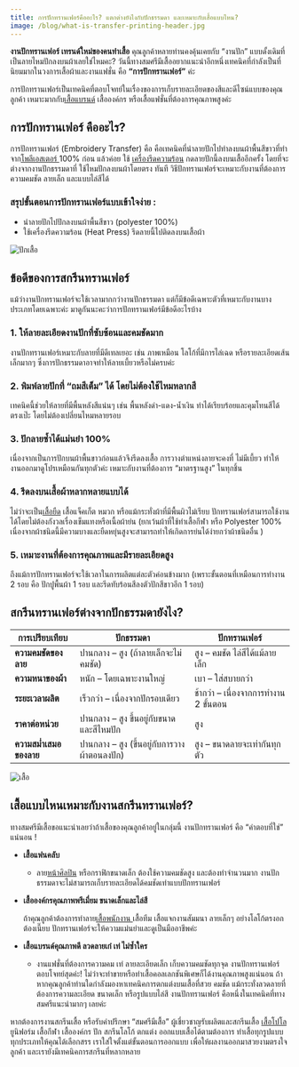```yaml
---
title: การปักทรานเฟอร์คืออะไร? แตกต่างยังไงกับปักธรรมดา และเหมาะกับเสื้อแบบไหน?
image: /blog/what-is-transfer-printing-header.jpg
---
```


**งานปักทรานเฟอร์ เทรนด์ใหม่ของคนทำเสื้อ** คุณลูกค้าหลายท่านคงคุ้นเคยกับ “งานปัก” แบบดั้งเดิมที่เป็นลายไหมปักลงบนผ้าเลยใช่ไหมคะ? วันนี้ทางสมศรีมีเสื้ออยากแนะนำอีกหนึ่งเทคนิคที่กำลังเป็นที่นิยมมากในวงการเสื้อผ้าและงานแฟชั่น คือ **“การปักทรานเฟอร์”** ค่ะ

การปักทรานเฟอร์เป็นเทคนิคที่ตอบโจทย์ในเรื่องของการเก็บรายละเอียดของสีและดีไซน์แบบของคุณลูกค้า เหมาะมากกับ[เสื้อแบรนด์](/why-use-combed-cotton)
 เสื้อองค์กร หรือเสื้อแฟชั่นที่ต้องการคุณภาพสูงค่ะ

## การปักทรานเฟอร์ คืออะไร?

การปักทรานเฟอร์ (Embroidery Transfer) คือ คือเทคนิคที่นำลายปักไปทำลงบนผ้าพื้นสีขาวที่ทำจาก[โพลีเอสเตอร์ ](/what-is-polyester-fabric-used-for)100% ก่อน แล้วค่อย ใช้ [เครื่องรีดความร้อน](/https://ink-spa.com/shop/heat-press/) กดลายปักนี้ลงบนเสื้ออีกครั้ง โดยที่จะต่างจากงานปักธรรมดาที่ ใช้ไหมปักลงบนผ้าโดยตรง ทันที
วิธีปักทรานเฟอร์จะเหมาะกับงานที่ต้องการความคมชัด ลายเล็ก และแบบไล่สีได้

### สรุปขั้นตอนการปักทรานเฟอร์แบบเข้าใจง่าย :

- นำลายปักไปปักลงบนผ้าพื้นสีขาว (polyester 100%)
- ใช้เครื่องรีดความร้อน (Heat Press) รีดลายนี้ไปติดลงบนเสื้อผ้า

![ปักเสื้อ](/blog/2702.jpg)

## ข้อดีของการสกรีนทรานเฟอร์

แม้ว่างานปักทรานเฟอร์จะใช้เวลามากกว่างานปักธรรมดา แต่ก็มีข้อดีเฉพาะตัวที่เหมาะกับงานบางประเภทโดยเฉพาะค่ะ มาดูกันนะคะว่าการปักทรานเฟอร์มีข้อดีอะไรบ้าง

 ### 1. ให้ลายละเอียดงานปักที่ซับซ้อนและคมชัดมาก

งานปักทรานเฟอร์เหมาะกับลายที่มีดีเทลเยอะ เช่น ภาพเหมือน โลโก้ที่มีการไล่เฉด หรือรายละเอียดเส้นเล็กมากๆ ซึ่งการปักธรรมดาอาจทำให้ลายเบี้ยวหรือไม่ครบค่ะ

### 2. พิมพ์ลายปักที่ “ถมสีเต็ม” ได้ โดยไม่ต้องใช้ไหมหลากสี

เทคนิคนี้ช่วยให้ลายที่มีพื้นหลังสีแน่นๆ เช่น พื้นหลังดำ-แดง-น้ำเงิน ทำได้เรียบร้อยและคุมโทนสีได้ตรงเป๊ะ โดยไม่ต้องเปลี่ยนไหมหลายรอบ

 ### 3. ปักลายซ้ำได้แม่นยำ 100%
เนื่องจากเป็นการปักบนผ้าพื้นขาวก่อนแล้วจึงรีดลงเสื้อ การวางตำแหน่งลายจะคงที่ ไม่มีเบี้ยว ทำให้งานออกมาดูโปรเหมือนกันทุกตัวค่ะ เหมาะกับงานที่ต้องการ “มาตรฐานสูง” ในทุกชิ้น  

### 4. รีดลงบนเสื้อผ้าหลากหลายแบบได้

ไม่ว่าจะเป็น[เสื้อยืด](/docs/components/prose)
 เสื้อแจ็คเก็ต หมวก หรือแม้กระทั่งผ้าที่มีพื้นผิวไม่เรียบ ปักทรานเฟอร์สามารถใช้งานได้โดยไม่ต้องกังวลเรื่องเข็มแทงหรือเนื้อผ้าย่น (ยกเว้นผ้าที่ใช้ทำเสื้อกีฬา หรือ Polyester 100% เนื่องจากผ้าชนิดนี้มีความบางและยืดหยุ่นสูงจะสามารถทำให้เกิดการย่นได้ง่ายกว่าผ้าชนิดอื่น
)

### 5. เหมาะงานที่ต้องการคุณภาพและมีรายละเอียดสูง

ถึงแม้การปักทรานเฟอร์จะใช้เวลาในการผลิตแต่ละตัวค่อนข้างมาก
(เพราะขั้นตอนที่เหมือนการทำงาน 2 รอบ คือ ปักปูพื้นผ้า 1 รอบ และรีดทับร้อนสีลงตัวปักสีขาวอีก 1 รอบ)

## สกรีนทรานเฟอร์ต่างจากปักธรรมดายังไง?


| การเปรียบเทียบ           | ปักธรรมดา                                           | ปักทรานเฟอร์                                           |
|---------------------------|-----------------------------------------------------|--------------------------------------------------------|
| **ความคมชัดของลาย**        | ปานกลาง – สูง (ถ้าลายเล็กจะไม่คมชัด)               | สูง – คมชัด ไล่สีได้แม้ลายเล็ก                         |
| **ความหนาของผ้า**         | หนัก – โดยเฉพาะงานใหญ่                             | เบา – ใส่สบายกว่า                                       |
| **ระยะเวลาผลิต**          | เร็วกว่า – เนื่องจากปักรอบเดียว                     | ช้ากว่า – เนื่องจากการทำงาน 2 ขั้นตอน                  |
| **ราคาต่อหน่วย**         | ปานกลาง – สูง ขึ้นอยู่กับขนาดและสีไหมปัก             | สูง                                                     |
| **ความสม่ำเสมอของลาย**     | ปานกลาง – สูง (ขึ้นอยู่กับการวางผ้าตอนลงปัก)         | สูง – ขนาดลายจะเท่ากันทุกตัว                          |


![เสื้อ](/blog/14490743_5451276.jpg)

## เสื้อแบบไหนเหมาะกับงานสกรีนทรานเฟอร์?

ทางสมศรีมีเสื้อขอแนะนำเลยว่าถ้าเสื้อของคุณลูกค้าอยู่ในกลุ่มนี้ งานปักทรานเฟอร์ คือ “คำตอบที่ใช่” แน่นอน !

- **เสื้อแฟนคลับ**

    - ลาย[หน้าศิลปิน](/collection-of-ideas-for-fan-club-shirts)
    หรือกราฟิกขนาดเล็ก ต้องใช้ความคมชัดสูง และต้องทำจำนวนมาก งานปักธรรมดาจะไม่สามารถเก็บรายละเอียดได้คมชัดเท่าแบบปักทรานเฟอร์

- **เสื้อองค์กรคุณภาพพรีเมี่ยม ขนาดเล็กและไล่สี**

    ถ้าคุณลูกค้าต้องการทำลาย[เสื้อพนักงาน ](/company-shirt)เสื้อทีม เสื้อแจกงานสัมมนา ลายเล็กๆ อย่างโลโก้ตรงอก ต้องเนี๊ยบ ปักทรานเฟอร์จะให้ความแม่นยำและดูเป็นมืออาชีพค่ะ  

 - **เสื้อแบรนด์คุณภาพดี ลวดลายเก๋ เท่ ไม่ซ้ำใคร**

    - งานแฟชั่นที่ต้องการความคม เท่ ลายละเอียดเล็ก เก็บความคมชัดทุกจุด งานปักทรานเฟอร์ตอบโจทย์สุดค่ะ!  ไม่ว่าจะทำขายหรือทำเสื้อคอลเลกชันพิเศษก็ได้งานคุณภาพสูงแน่นอน
ถ้าหากคุณลูกค้าท่านใดกำลังมองหาเทคนิคการตกแต่งบนเสื้อที่สวย คมชัด แม้กระทั่งลวดลายที่ต้องการความละเอียด ขนาดเล็ก หรือรูปแบบไล่สี งานปักทรานเฟอร์ คือหนึ่งในเทคนิคที่ทางสมศรีแนะนำมากๆ เลยค่ะ

หากต้องการงานสกรีนเสื้อ หรือรับคำปรึกษา “สมศรีมีเสื้อ” ผู้เชี่ยวชาญรับผลิตและสกรีนเสื้อ [เสื้อโปโล](/polo) ยูนิฟอร์ม เสื้อกีฬา เสื้อองค์กร ปัก สกรีนโลโก้ ตกแต่ง ออกแบบเสื้อได้ตามต้องการ ทำเสื้อทุกรูปแบบทุกประเภทให้คุณได้เลือกสรร เราใส่ใจตั้งแต่ขั้นตอนการออกแบบ เพื่อให้ผลงานออกมาสวยงามตรงใจลูกค้า และเรายังมีเทคนิคการสกรีนที่หลากหลาย
